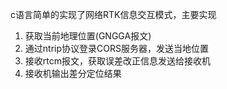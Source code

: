 c语言简单的实现了网络RTK信息交互模式，主要实现
1. 获取当前地理位置(GNGGA报文)
2. 通过ntrip协议登录CORS服务器，发送当地位置
3. 接收rtcm报文，获取误差改正信息发送给接收机
4. 接收机输出差分定位结果


